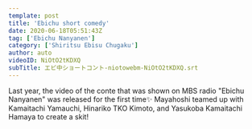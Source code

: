```yaml
---
template: post
title: 'Ebichu short comedy'
date: 2020-06-18T05:51:43Z
tag: ['Ebichu Nanyanen']
category: ['Shiritsu Ebisu Chugaku']
author: auto 
videoID: NiOtO2tKDXQ
subTitle: エビ中ショートコント-niotowebm-NiOtO2tKDXQ.srt
---
```

Last year, the video of the conte that was shown on MBS radio "Ebichu Nanyanen" was released for the first time✨
Mayahoshi teamed up with Kamaitachi Yamauchi, Hinariko TKO Kimoto, and Yasukoba Kamaitachi Hamaya to create a skit!
